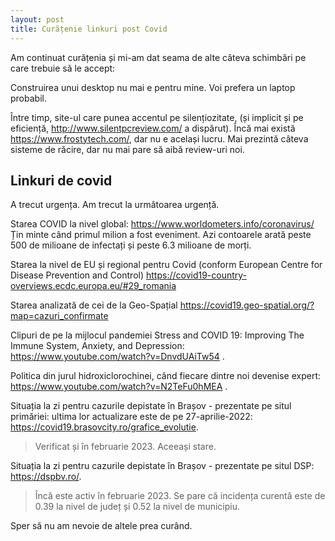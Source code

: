 ```yaml
---
layout: post
title: Curățenie linkuri post Covid
---
```


Am continuat curățenia și mi-am dat seama de alte câteva schimbări pe care trebuie să le accept:

Construirea unui desktop nu mai e pentru mine. Voi prefera un laptop probabil.

Între timp, site-ul care punea accentul pe silențiozitate, (și implicit și pe eficiență, <http://www.silentpcreview.com/> a dispărut).
Încă mai există <https://www.frostytech.com/>, dar nu e același lucru. Mai prezintă câteva sisteme de răcire, dar nu mai pare să aibă review-uri noi.

## Linkuri de covid

A trecut urgența. Am trecut la următoarea urgență.

Starea COVID la nivel global:
<https://www.worldometers.info/coronavirus/>
Țin minte când primul milion a fost eveniment. Azi contoarele arată peste 500 de milioane de infectați și peste 6.3 milioane de morți.

Starea la nivel de EU și regional pentru Covid (conform European Centre for Disease Prevention and Control)
<https://covid19-country-overviews.ecdc.europa.eu/#29_romania>

Starea analizată de cei de la Geo-Spațial
<https://covid19.geo-spatial.org/?map=cazuri_confirmate>

Clipuri de pe la mijlocul pandemiei
Stress and COVID 19: Improving The Immune System, Anxiety, and Depression: <https://www.youtube.com/watch?v=DnvdUAiTw54> .

Politica din jurul hidroxiclorochinei, când fiecare dintre noi devenise expert: <https://www.youtube.com/watch?v=N2TeFu0hMEA> .

Situația la zi pentru cazurile depistate în Brașov - prezentate pe situl primăriei: ultima lor actualizare este de pe 27-aprilie-2022: <https://covid19.brasovcity.ro/grafice_evolutie>.

> Verificat și în februarie 2023. Aceeași stare.

Situația la zi pentru cazurile depistate în Brașov - prezentate pe situl DSP: <https://dspbv.ro/>.

> Încă este activ în februarie 2023. Se pare că incidența curentă este de 0.39 la nivel de județ și 0.52 la nivel de municipiu.

Sper să nu am nevoie de altele prea curând.
